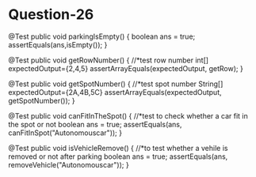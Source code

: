 # Question-26


@Test
public void parkingIsEmpty() {
boolean ans = true;
assertEquals(ans,isEmpty());
}

@Test
public void getRowNumber() {
//*test row number
int[] expectedOutput={2,4,5}
assertArrayEquals(expectedOutput, getRow);
}

@Test
public void getSpotNumber() {
//*test spot number
String[] expectedOutput={2A,4B,5C}
assertArrayEquals(expectedOutput, getSpotNumber());
}

@Test
public void canFitInTheSpot() {
//*test to check whether a car fit in the spot or not
boolean ans = true;
assertEquals(ans, canFitInSpot("Autonomouscar"));
}

@Test
public void isVehicleRemove() {
//*to test whether a vehile is removed or not after parking
boolean ans = true;
assertEquals(ans, removeVehicle("Autonomouscar"));
}
